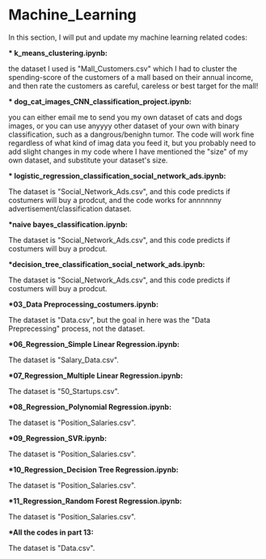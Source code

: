 # Machine_Learning
In this section, I will put and update my machine learning related codes:

<b>* k_means_clustering.ipynb:</b>

the dataset I used is "Mall_Customers.csv" which I had to cluster the spending-score of the customers of a mall based on their annual income, and then rate the customers as careful, careless or best target for the mall!


<b>* dog_cat_images_CNN_classification_project.ipynb:</b>

you can either email me to send you my own dataset of cats and dogs images, or you can use anyyyy other dataset of your own with binary classification, such as a dangrous/benighn tumor. The code will work fine regardless of what kind of imag data you feed it, but you probably need to add slight changes in my code where I have mentioned the "size" of my own dataset, and substitute your dataset's size.


<b>* logistic_regression_classification_social_network_ads.ipynb:</b>

The dataset is "Social_Network_Ads.csv", and this code predicts if costumers will buy a prodcut, and the code works for annnnnny advertisement/classification dataset.

<b> *naive bayes_classification.ipynb:</b>

The dataset is "Social_Network_Ads.csv", and this code predicts if costumers will buy a prodcut.

<b> *decision_tree_classification_social_network_ads.ipynb:</b>

The dataset is "Social_Network_Ads.csv", and this code predicts if costumers will buy a prodcut.

<b> *03_Data Preprocessing_costumers.ipynb:</b>

The dataset is "Data.csv", but the goal in here was the "Data Preprecessing" process, not the dataset.

<b> *06_Regression_Simple Linear Regression.ipynb:</b>

The dataset is "Salary_Data.csv".

<b> *07_Regression_Multiple Linear Regression.ipynb:</b>

The dataset is "50_Startups.csv".

<b> *08_Regression_Polynomial Regression.ipynb:</b>

The dataset is "Position_Salaries.csv".

<b> *09_Regression_SVR.ipynb:</b>

The dataset is "Position_Salaries.csv".

<b> *10_Regression_Decision Tree Regression.ipynb:</b>
  
  The dataset is "Position_Salaries.csv".
  
  <b> *11_Regression_Random Forest Regression.ipynb:</b>
  
  The dataset is "Position_Salaries.csv".
  
  <b> *All the codes in part 13:</b>
  
  The dataset is "Data.csv".
  
